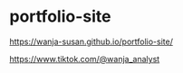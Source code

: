# portfolio-site
https://wanja-susan.github.io/portfolio-site/


https://www.tiktok.com/@wanja_analyst
